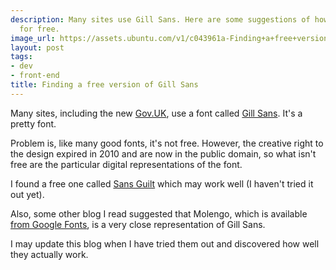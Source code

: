 ```yaml
---
description: Many sites use Gill Sans. Here are some suggestions of how to use it
  for free.
image_url: https://assets.ubuntu.com/v1/c043961a-Finding+a+free+version+of+Gill+Sans.jpg?h=160
layout: post
tags:
- dev
- front-end
title: Finding a free version of Gill Sans
---
```


Many sites, including the new [Gov.UK](http://gov.uk), use a font called [Gill Sans](http://en.wikipedia.org/wiki/Gill_Sans). It's a pretty font.

Problem is, like many good fonts, it's not free. However, the creative right to the design expired in 2010 and are now in the public domain, so what isn't free are the particular digital representations of the font.

I found a free one called [Sans Guilt](http://ospublish.constantvzw.org/foundry/sans-guilt/) which may work well (I haven't tried it out yet).

Also, some other blog I read suggested that Molengo, which is available [from Google Fonts](http://www.google.com/webfonts#UsePlace:use/Collection:Molengo), is a very close representation of Gill Sans.

I may update this blog when I have tried them out and discovered how well they actually work.
